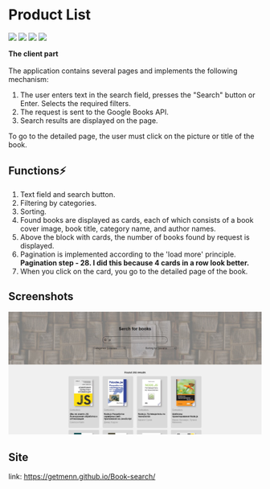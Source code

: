 # Product List

![](https://img.shields.io/npm/v/react?label=React&style=flat-square) ![](https://img.shields.io/npm/v/sass?label=sass&style=flat-square)  ![](https://img.shields.io/npm/v/axios?label=axios&style=flat-square) ![](https://img.shields.io/npm/v/typescript?label=typescript&style=flat-square)

**The client part**<br /><br />
The application contains several pages and implements the following mechanism:
1. The user enters text in the search field, presses the "Search" button or Enter. Selects the required filters.
2. The request is sent to the Google Books API.
3. Search results are displayed on the page.

To go to the detailed page, the user must click on the picture or title of the book.

## Functions⚡

1. Text field and search button.
2. Filtering by categories.
3. Sorting.
4. Found books are displayed as cards, each of which consists of a book cover image, book title, category name, and author names.
5. Above the block with cards, the number of books found by request is displayed.
6. Pagination is implemented according to the 'load more' principle. **Pagination step - 28. I did this because 4 cards in a row look better.**
7. When you click on the card, you go to the detailed page of the book.

## Screenshots

![screenshot](https://github.com/Getmenn/Book-search/blob/master/src/assets/Screenshot_2.jpg)

## Site

link: https://getmenn.github.io/Book-search/
